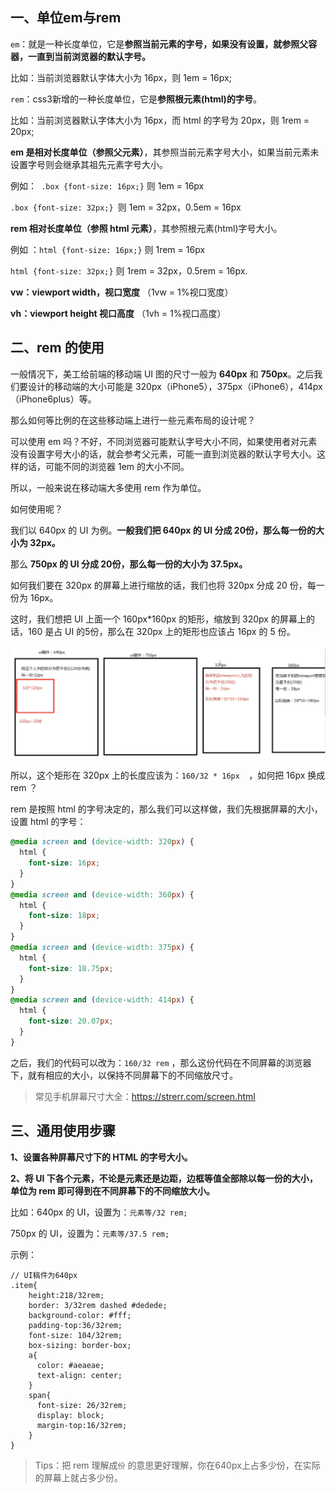 ## 一、单位em与rem

`em`：就是一种长度单位，它是**参照当前元素的字号，如果没有设置，就参照父容器，一直到当前浏览器的默认字号。**

比如：当前浏览器默认字体大小为 16px，则 1em = 16px;



`rem`：css3新增的一种长度单位，它是**参照根元素(html)的字号**。

比如：当前浏览器默认字体大小为 16px，而 html 的字号为 20px，则 1rem = 20px;



**em 是相对长度单位（参照父元素）**，其参照当前元素字号大小，如果当前元素未设置字号则会继承其祖先元素字号大小。

例如：` .box {font-size: 16px;}` 则 1em = 16px 

`.box {font-size: 32px;} `则 1em = 32px，0.5em = 16px

**rem 相对长度单位（参照 html 元素）**，其参照根元素(html)字号大小。

例如 ：`html {font-size: 16px;}` 则 1rem = 16px 

`html {font-size: 32px;}` 则 1rem = 32px，0.5rem = 16px.



**vw：viewport width，视口宽度**  （1vw = 1%视口宽度）

**vh：viewport height   视口高度**  （1vh = 1%视口高度）





## 二、rem 的使用

一般情况下，美工给前端的移动端 UI 图的尺寸一般为 **640px** 和 **750px**。之后我们要设计的移动端的大小可能是 320px（iPhone5），375px（iPhone6），414px（iPhone6plus）等。

那么如何等比例的在这些移动端上进行一些元素布局的设计呢？

可以使用 em 吗？不好，不同浏览器可能默认字号大小不同，如果使用者对元素没有设置字号大小的话，就会参考父元素，可能一直到浏览器的默认字号大小。这样的话，可能不同的浏览器 1em 的大小不同。

所以，一般来说在移动端大多使用 rem 作为单位。

如何使用呢？

我们以 640px 的 UI 为例。**一般我们把 640px 的 UI 分成 20份，那么每一份的大小为 32px。**

那么 **750px 的 UI 分成 20份，那么每一份的大小为 37.5px。**

如何我们要在 320px 的屏幕上进行缩放的话，我们也将 320px 分成 20 份，每一份为 16px。

这时，我们想把 UI 上面一个 160px*160px 的矩形，缩放到 320px 的屏幕上的话，160 是占 UI 的5份，那么在 320px 上的矩形也应该占 16px 的 5 份。

![](./images/16.png)

所以，这个矩形在 320px 上的长度应该为：`160/32 * 16px  `，如何把 16px 换成 rem ？

rem 是按照 html 的字号决定的，那么我们可以这样做，我们先根据屏幕的大小，设置 html 的字号：

```css
@media screen and (device-width: 320px) {
  html {
    font-size: 16px;
  }
}
@media screen and (device-width: 360px) {
  html {
    font-size: 18px;
  }
}
@media screen and (device-width: 375px) {
  html {
    font-size: 18.75px;
  }
}
@media screen and (device-width: 414px) {
  html {
    font-size: 20.07px;
  }
}
```

之后，我们的代码可以改为：`160/32 rem` ，那么这份代码在不同屏幕的浏览器下，就有相应的大小，以保持不同屏幕下的不同缩放尺寸。


> 常见手机屏幕尺寸大全：https://strerr.com/screen.html




## 三、通用使用步骤

**1、设置各种屏幕尺寸下的 HTML 的字号大小。** 

**2、将 UI 下各个元素，不论是元素还是边距，边框等值全部除以每一份的大小，单位为 rem 即可得到在不同屏幕下的不同缩放大小。**

比如：640px 的 UI，设置为：`元素等/32 rem;`

750px 的 UI，设置为：`元素等/37.5 rem;`



示例：

```less
// UI稿件为640px
.item{
    height:218/32rem;
    border: 3/32rem dashed #dedede;
    background-color: #fff;
    padding-top:36/32rem;
    font-size: 104/32rem;
    box-sizing: border-box;
    a{
      color: #aeaeae;
      text-align: center;
    }
    span{
      font-size: 26/32rem;
      display: block;
      margin-top:16/32rem;
    }
}
```
>  Tips：把 rem 理解成`份`  的意思更好理解，你在640px上占多少份，在实际的屏幕上就占多少份。


